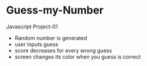 # Guess-my-Number
Javascript Project-01
- Random number is generated
- user inputs guess
- score decreases for every wrong guess
- screen changes its color when you guess is correct
  

